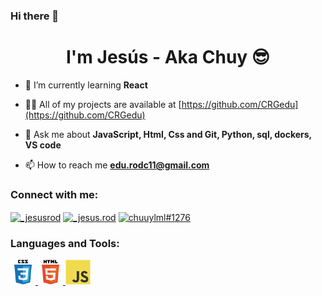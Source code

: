 ### Hi there 👋

<h1 align="center"> I'm Jesús - Aka Chuy 😎</h1>

- 🌱 I’m currently learning **React**

- 👨‍💻 All of my projects are available at [https://github.com/CRGedu](https://github.com/CRGedu)

- 💬 Ask me about **JavaScript, Html, Css and Git, Python, sql, dockers, VS code**

- 📫 How to reach me **edu.rodc11@gmail.com**

<h3 align="left">Connect with me:</h3>
<p align="left">
<a href="https://twitter.com/_jesusrod" target="blank"><img align="center" src="https://raw.githubusercontent.com/rahuldkjain/github-profile-readme-generator/master/src/images/icons/Social/twitter.svg" alt="_jesusrod" height="30" width="40" /></a>
<a href="https://instagram.com/_jesus.rod" target="blank"><img align="center" src="https://raw.githubusercontent.com/rahuldkjain/github-profile-readme-generator/master/src/images/icons/Social/instagram.svg" alt="_jesus.rod" height="30" width="40" /></a>
<a href="https://discord.gg/chuuylml#1276" target="blank"><img align="center" src="https://raw.githubusercontent.com/rahuldkjain/github-profile-readme-generator/master/src/images/icons/Social/discord.svg" alt="chuuylml#1276" height="30" width="40" /></a>
  
</p>

<h3 align="left">Languages and Tools:</h3>
<p align="left"> <a href="https://www.w3schools.com/css/" target="_blank" rel="noreferrer"> <img src="https://raw.githubusercontent.com/devicons/devicon/master/icons/css3/css3-original-wordmark.svg" alt="css3" width="40" height="40"/> </a> <a href="https://www.w3.org/html/" target="_blank" rel="noreferrer"> <img src="https://raw.githubusercontent.com/devicons/devicon/master/icons/html5/html5-original-wordmark.svg" alt="html5" width="40" height="40"/> </a> <a href="https://developer.mozilla.org/en-US/docs/Web/JavaScript" target="_blank" rel="noreferrer"> <img src="https://raw.githubusercontent.com/devicons/devicon/master/icons/javascript/javascript-original.svg" alt="javascript" width="40" height="40"/> </a> </p>

